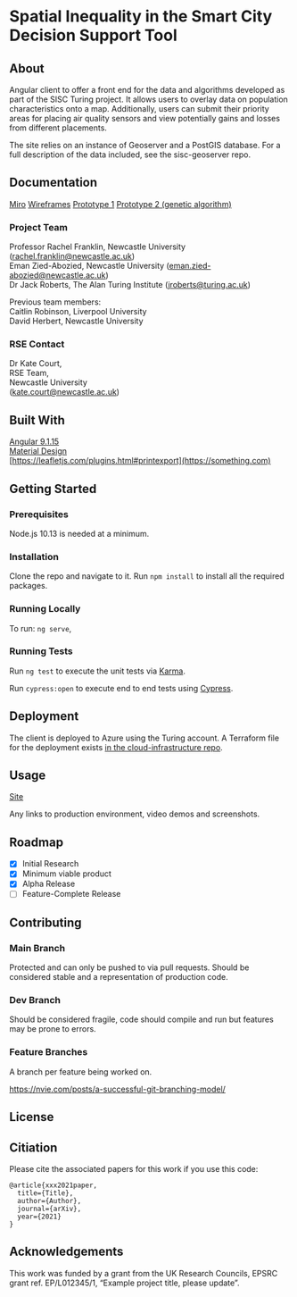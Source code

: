 # Spatial Inequality in the Smart City Decision Support Tool


## About

Angular client to offer a front end for the data and algorithms developed as part of the SISC Turing project. It allows users to overlay data on population characteristics onto a map. Additionally, users can submit their priority areas for placing air quality sensors and view potentially gains and losses from different placements.   

The site relies on an instance of Geoserver and a PostGIS database. For a full description of the data included, see the sisc-geoserver repo.

## Documentation

[Miro](https://miro.com/app/board/o9J_lJ5M7cM=/?invite_link_id=698620761435)
[Wireframes](Smart%20Cities%20SDSS.pdf)
[Prototype 1](https://xd.adobe.com/view/45816c59-7473-4ce1-bec8-fed8c54b17c7-10d2/)
[Prototype 2 (genetic algorithm)](https://xd.adobe.com/view/c21a0a9d-cff5-4f07-8a37-4f5a52a600d8-9749/screen/d7d1f5f8-25a4-432d-bdf7-b0e9816fedfa)

### Project Team
Professor Rachel Franklin, Newcastle University  ([rachel.franklin@newcastle.ac.uk](mailto:rachel.franklin@newcastle.ac.uk))    
Eman Zied-Abozied, Newcastle University  ([eman.zied-abozied@newcastle.ac.uk](mailto:Eman.Zied-Abozied@newcastle.ac.uk))   
Dr Jack Roberts, The Alan Turing Institute ([jroberts@turing.ac.uk](mailto:jroberts@turing.ac.uk)) 
  
Previous team members:  
Caitlin Robinson, Liverpool University  
David Herbert, Newcastle University  

### RSE Contact
Dr Kate Court,  
RSE Team,  
Newcastle University  
([kate.court@newcastle.ac.uk](mailto:kate.court@newcastle.ac.uk))  

## Built With

[Angular 9.1.15](https://angular.io/)  
[Material Design](https://v9.material.angular.io/)  
[https://leafletjs.com/plugins.html#printexport](https://something.com)  

## Getting Started

### Prerequisites

Node.js 10.13 is needed at a minimum.

### Installation

Clone the repo and navigate to it. Run ```npm install``` to install all the required packages.

### Running Locally

To run: ```ng serve```,

### Running Tests

Run `ng test` to execute the unit tests via [Karma](https://karma-runner.github.io).

Run `cypress:open` to execute end to end tests using [Cypress](https://www.cypress.io/).

## Deployment

The client is deployed to Azure using the Turing account. A Terraform file for the deployment exists [in the cloud-infrastructure repo](https://github.com/NewcastleRSE/cloud-infrastructure/tree/master/azure/sisc).

## Usage

[Site](https://sisc-decision-support-tool.azurewebsites.net)

Any links to production environment, video demos and screenshots.

## Roadmap

- [x] Initial Research  
- [x] Minimum viable product  
- [x] Alpha Release  
- [ ] Feature-Complete Release  

## Contributing

### Main Branch
Protected and can only be pushed to via pull requests. Should be considered stable and a representation of production code.

### Dev Branch
Should be considered fragile, code should compile and run but features may be prone to errors.

### Feature Branches
A branch per feature being worked on.

https://nvie.com/posts/a-successful-git-branching-model/

## License

## Citiation

Please cite the associated papers for this work if you use this code:

```
@article{xxx2021paper,
  title={Title},
  author={Author},
  journal={arXiv},
  year={2021}
}
```


## Acknowledgements
This work was funded by a grant from the UK Research Councils, EPSRC grant ref. EP/L012345/1, “Example project title, please update”.
